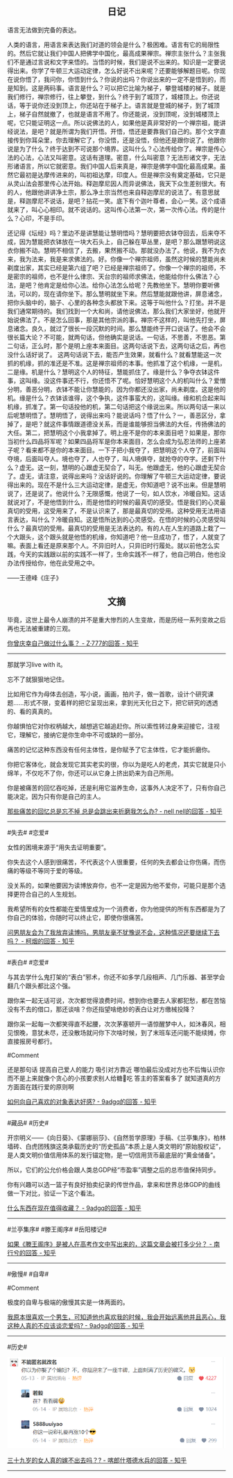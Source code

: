 ## <center>日记</center>

语言无法做到完备的表达。

人类的语言，用语言来表达我们对道的领会是什么？极困难。语言有它的局限性的。然后它就让我们中国人把佛学中国化，最高成果禅宗。禅宗主张什么？主张我们不是通过言说和文字来悟的。当悟的时候，我们是说不出来的。知识是一定要说得出来。你学了牛顿三大运动定律，怎么好说不出来呢？还要能够解题目呢。你现在说你悟了，我问你，你悟到什么？你说的出吗？你说出来的一定不是悟到的，而是知到。这是两码事。语言是什么？可以把它比喻为梯子，攀登城楼的梯子。就是我们修行，禅宗修行，往上攀登，到什么？终于到了城顶了，城楼顶上。你还说话，等于说你还没到顶上，你还站在于梯子上。语言就是登城的梯子，到了城顶上，梯子自然就撤了，也就是语言不用了。你还能说，没到顶呢，没到城楼顶上呢，它只能证明这一点。所以说佛法的人，如果他是真非常好的一个禅宗祖，能讲经说法，是吧？就是所谓为我们开悟。开悟，悟还是要靠我们自己的。那个文字直接传到你耳朵里，你去理解它了，你没悟，还是没悟，但他还是跟你说了。他跟你说是为了什么？终于达到不可说那个境界。这叫什么？心法传给你了。禅宗是传心法的心法，心法又叫密意。这话有道理。密意，什么叫密意？无法形诸文字，无法形诸语言，所以它就密意。我们中国人后来真是，禅宗是佛学中国化最高成果。虽然它最初是达摩传进来的，叫初祖达摩，印度人。但是禅宗没有奠定基础，它只是从灵山法会那里传心法开始。释迦摩尼因人而异说佛法，我天下众生差别很大。有的人，他跟他讲讲净土宗，那么净土宗当然也来自释迦摩尼的说法了。有意思就是，释迦摩尼不说话，是吧？拈花一笑。底下有个迦叶尊者，会心一笑。这个成语就来了，叫心心相印。就不说话的。这叫传心法第一次，第一次传心法。传的是什么？心印，不是手印。

还记得《坛经》吗？里边不是讲慧能让慧明悟吗？慧明要把衣钵夺回去，后来夺不成，因为慧能把衣钵放在一块大石头上，自己躲在草丛里，是吧？那么跟慧明说这衣你搬不动。慧明不相信了，去搬，果然搬不动。那就没办法了。他说，我不为衣来，我为法来，我是来求佛法的。好。你像一个禅宗祖师，虽然这时候的慧能尚未剃度出家，其实已经是第六组了吧？已经是禅宗祖师了。你像一个禅宗的祖师，不是密宗的祖师，也不是什么律宗、天台宗的祖师求佛法，他能给你什么佛法？心法，是吧？他肯定是给你心法。给你心法怎么给呢？先教他坐下。慧明你要听佛法，可以的，现在请你坐下。那么慧明就坐下来。然后慧能就跟他讲，屏息诸念，把你头脑中的，脑子、心里的各种念头都放下来。这等于叫他什么？打坐。并不是我们通常期待的。我们找到一个大和尚，请他说佛法，那么我们大家坐好，他就开始说佛法了。不是怎么回事，那是其他宗派的事。禅宗不这样的，叫他先打坐，屏息诸念。良久，就过了很长一段沉默的时间。那么慧能终于开口说话了。他会不会很长篇大论？不可能，就两句话，但他确实是说话。一句话，不思善，不思恶。第二句话，正么时，那个是明上座本来面目。这两句话说下去，这两句话之后，再也没什么话好说了。
这两句话说下去，能否产生效果，就看什么？就看慧能这一次抓的机缘，抓的准还是不准。这是禅宗祖师的本事。他抓准了这个机缘，一是机，二是缘。机是什么？慧明这个人的特征，慧能抓住了。缘是什么？争夺衣钵这件事，这叫缘。没这件事还不行，你还悟不了呢。恰好慧明这个人的机叫什么？爱憎分明，善恶分明，衣钵不能让你慧能的，因为你都还没出家，尚未剃度。这是他的机。缘是什么？衣钵该谁得，这个争执，这件事蛮大的，这叫缘。缘和机合起来叫机缘，抓准了。第一句话投他的机，第二句话把这个缘说出来。所以两句话一来以后呢慧明悟了。慧明悟了，说得出来吗？能说话吗？悟了什么？一，善恶区分，拿掉了，是吧？就这件事情跟道德没关系，而是谁能够担当佛法的大任，传扬佛法的大任。第二，把慧明这个小我拿掉了。明上座不是你的本来面目吧？如果是，那你当初什么四品将军呢？如果四品将军是你本来面目，怎么会成为弘忍法师的上座弟子呢？看来都不是你的本来面目。一下子把小我夺了，把慧明这个人夺了，前面叫夺境，后面叫夺人。境也夺了，人也夺了，叫人境俱夺，就抢夺的夺字。还剩下什么？虚无。这一刻，慧明的心跟虚无契合了，叫无。他跟虚无，他的心跟虚无契合了。虚无，请注意，说得出来吗？没话好说的。你理解了牛顿三大运动定律，要说得出来的。现在不是什么三大运动定律，是虚无，你知道吧？说不出来。但是慧明说了，还是说了。他说什么？无限感慨，他说了一句，如人饮水，冷暖自知。这话就说对了，不是他悟到什么，而是他悟的时候的最真切的感受。悟是我们的心灵最真切的受用，这受用来了，不是认识来了，那是最真切的受用。这种受用无法用语言表达，叫什么？冷暖自知。这是悟所达到的心灵感受。在悟的时候的心灵感受叫什么？最真切的受用。最真切的受用是无法表达的。有的人在人生的道路上栽了一个大跟头，这个跟头就是他悟的机缘，你知道吧？他一旦成功了，悟了，人就变了嘛。表面上看还是原来那个人。不异旧时人，只异旧时行履处。就以前他怎么实践，今天的实践跟以前的实践不一样了，生命实践不一样了，他自己明白，他也没办法传授给你，他在此受用之中。

——王德峰《庄子》

## <center>文摘</center>

毕竟，这世上最令人崩溃的并不是重大惨烈的人生变故，而是历经一系列变故之后再也无法被重建的三观。

[你曾庆幸自己做过什么事？ - Z·777的回答 - 知乎](https://www.zhihu.com/question/578726549/answer/3503570328)

---

那就学习live with it。

忘不了就狠狠地记住。

比如用它作为母体去创造，写小说，画画，拍片子，做一首歌，设计个研究课题……形式不限，变着样的把它呈现出来，拿到光天化日之下，把它研究的透透的、看的真真的。

你越惧怕它对你权柄越大，越想逃它越追赶你。所以索性转过身来迎接它，注视它，理解它，接纳它是你生命中不可或缺的一部分。

痛苦的记忆这种东西没有任何主体性，是你赋予了它主体性，它才能折磨你。

你把它客体化，就会发现它其实老实的很，你以为是吃人的老虎，其实它就是只小绵羊，不仅吃不了你，你还可以从它身上挤出奶来为自己所用。

你是被痛苦的回忆吞吃掉，还是利用它滋养生命，这事外人决定不了，只有你自己能决定。因为只有你是自己的主人。

[那些痛苦的回忆总是忘不掉 总是会跳出来折磨我怎么办? - nell nell的回答 - 知乎](https://www.zhihu.com/question/497409776/answer/3503064764)

---

#失去# #恋爱#

女性的困境来源于“用失去证明重要”。

你失去这个人感到很痛苦，不代表这个人很重要，任何的失去都会让你伤痛，而伤痛的等级不等同于爱的等级。

没关系的，如果他要因为读博放弃你，也不一定是因为他不爱你，可能只是那个选择更符合自己的人生规划。

我希望所有的女性都能在爱情里成为一个消费者，你为他提供的所有东西都是为了你自己的体验，你随时可以终止它，即使你很痛苦。

[问男朋友会为了我放弃读博吗，男朋友毫不犹豫说不会，这种情况还要继续下去吗？ - 柯烟的回答 - 知乎](https://www.zhihu.com/question/656336474/answer/3503149459)

---

#表白# #恋爱#

与其去学什么鬼打架的“表白”邪术，你还不如多学几段相声、几门乐器、甚至学会翻几个跟头都比这个强。

跟你呆一起无话可说，次次都觉得浪费时间，想到你也要去人家都犯愁，都在苦恼没有不去的借口，那还谈啥？你还指望啥绝妙的表白让对方缴械投降？

跟你呆一起每一次都笑得直不起腰，次次茅塞顿开一语惊醒梦中人，如沐春风，相见恨晚，意犹未尽，还没散场就问你下次啥时候，到了末班车还问能不能续摊，你直接报房号都行。

#Comment

还是那句话 提高自己爱人的能力 吸引对方靠近 哪怕最后没成对方也不后悔认识你
而不是上来就像个贪心的小孩要求别人给糖🍬吃
答主的答案看多了 就知道真的方方面面在践行爱的原则啊

[如何向自己喜欢的对象表达好感? - 9adgq的回答 - 知乎](https://www.zhihu.com/question/655935410/answer/3502853319)

---

#藏品# #历史#

开宗明义——《向日葵》、《蒙娜丽莎》、《自然哲学原理》手稿、《兰亭集序》，柏林墙砖、白虎团残旗这类承载历史的“历史孤品”本质上是人类文明的“原始股权证”，是人类文明价值信用体系的发行锚定物，是一切信用货币最底层的“黄金储备”。

所以，它们的公允价格会跟人类总GDP经“市盈率”调整之后的总市值保持同步。

你有兴趣可以选一篮子有良好拍卖纪录的传世作品，拿来和世界总体GDP的曲线做一下对比，验证一下这个看法。

[什么东西在现在值得收藏？ - 9adgq的回答 - 知乎](https://www.zhihu.com/question/338197094/answer/3422624523)

---

#兰亭集序# #滕王阁序# #岳阳楼记#

[如果《滕王阁序》是被人在高考作文中写出来的，这篇文章会被打多少分？ - 南行兮的回答 - 知乎](https://www.zhihu.com/question/387760431/answer/2587062535)

---

#傲慢# #自卑#

#Comment

极度的自卑与极端的傲慢其实是一体两面的。

[我原本很喜欢一个男生，可知道他也喜欢我的时候，我会开始远离他并且恶心，我这种人真的不应该谈恋爱吗? - 9adgq的回答 - 知乎](https://www.zhihu.com/question/524313516/answer/2416156623)

---

#历史#

![三十九岁的女人真的嫁不出去吗？](./public/images/三十九岁的女人真的嫁不出去吗？.png)

[三十九岁的女人真的嫁不出去吗？? - 喀郎什塔德水兵的回答 - 知乎](https://www.zhihu.com/question/654187246/answer/3495641254)

---

